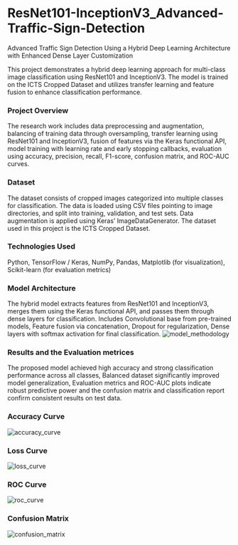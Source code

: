# ResNet101-InceptionV3_Advanced-Traffic-Sign-Detection
Advanced Traffic Sign Detection Using a Hybrid Deep Learning Architecture with Enhanced Dense Layer Customization



This project demonstrates a hybrid deep learning approach for multi-class image classification using ResNet101 and InceptionV3. The model is trained on the ICTS Cropped Dataset and utilizes transfer learning and feature fusion to enhance classification performance.

### Project Overview
The research work includes data preprocessing and augmentation, balancing of training data through oversampling, transfer learning using ResNet101 and InceptionV3, fusion of features via the Keras functional API, model training with learning rate and early stopping callbacks, evaluation using accuracy, precision, recall, F1-score, confusion matrix, and ROC-AUC curves.

### Dataset
The dataset consists of cropped images categorized into multiple classes for classification.
The data is loaded using CSV files pointing to image directories, and split into training, validation, and test sets. Data augmentation is applied using Keras’ ImageDataGenerator.
The dataset used in this project is the ICTS Cropped Dataset.

### Technologies Used
Python, TensorFlow / Keras, NumPy, Pandas, Matplotlib (for visualization), Scikit-learn (for evaluation metrics)

### Model Architecture
The hybrid model extracts features from ResNet101 and InceptionV3, merges them using the Keras functional API, and passes them through dense layers for classification.
Includes Convolutional base from pre-trained models, Feature fusion via concatenation, Dropout for regularization, Dense layers with softmax activation for final classification.
![model_methodology](https://github.com/user-attachments/assets/63ac34d9-7e63-41d4-a0cb-aaab49698aa1)


### Results and the Evaluation metrices
The proposed model achieved high accuracy and strong classification performance across all classes, Balanced dataset significantly improved model generalization, Evaluation metrics and ROC-AUC plots indicate robust predictive power and the confusion matrix and classification report confirm consistent results on test data.

### Accuracy Curve
![accuracy_curve](https://github.com/user-attachments/assets/e1a374d3-de8f-43ec-8e4e-b390c363bd05)

### Loss Curve
![loss_curve](https://github.com/user-attachments/assets/f7a043d4-fc30-45ca-8889-3325aad29ed9)

### ROC Curve
![roc_curve](https://github.com/user-attachments/assets/874bbd5d-d1a8-4a93-b602-1b545902469e)


### Confusion Matrix
![confusion_matrix](https://github.com/user-attachments/assets/c58c79b1-0b28-4dcf-8e6e-4cd1dc1ffd9b)



